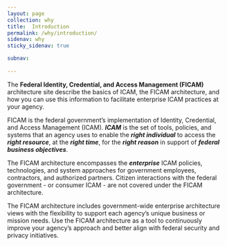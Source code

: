 ```yaml
---
layout: page
collection: why
title:  Introduction
permalink: /why/introduction/
sidenav: why
sticky_sidenav: true

subnav:
  
---
```


The **Federal Identity, Credential, and Access Management (FICAM)** architecture site describe the basics of ICAM, the FICAM architecture, and how you can use this information to facilitate enterprise ICAM practices at your agency.

FICAM is the federal government’s implementation of Identity, Credential, and Access Management (ICAM). **_ICAM_** is the set of tools, policies, and systems that an agency uses to enable the **_right individual_** to access the **_right resource_**, at the **_right time_**, for the **_right reason_** in support of **_federal business objectives_**.

The FICAM architecture encompasses the **_enterprise_** ICAM policies, technologies, and system approaches for government employees, contractors, and authorized partners. Citizen interactions with the federal government - or consumer ICAM - are not covered under the FICAM architecture.

The FICAM architecture includes government-wide enterprise architecture views with the flexibility to support each agency’s unique business or mission needs. Use the FICAM architecture as a tool to continuously improve your agency’s approach and better align with federal security and privacy initiatives.
